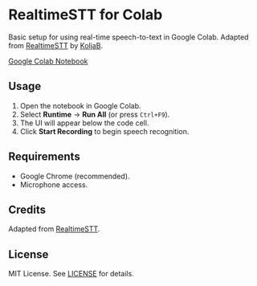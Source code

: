# RealtimeSTT for Colab

Basic setup for using real-time speech-to-text in Google Colab. Adapted from [RealtimeSTT](https://github.com/KoljaB/RealtimeSTT) by [KoljaB](https://github.com/KoljaB).

[Google Colab Notebook](https://colab.research.google.com/drive/1feM1Fj7fOF1smiwmDHCUM1Sx0vQ6rjdw?usp=sharing)

## Usage
1. Open the notebook in Google Colab.
2. Select **Runtime** → **Run All** (or press `Ctrl+F9`).
3. The UI will appear below the code cell.
4. Click **Start Recording** to begin speech recognition.

## Requirements
- Google Chrome (recommended).
- Microphone access.

## Credits
Adapted from [RealtimeSTT](https://github.com/KoljaB/RealtimeSTT).

## License
MIT License. See [LICENSE](LICENSE) for details.

